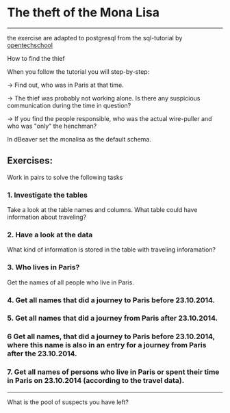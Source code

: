 # The theft of the Mona Lisa
---

the exercise are adapted to postgresql from the sql-tutorial by [opentechschool](http://opentechschool.github.io/sql-tutorial/)

How to find the thief

When you follow the tutorial you will step-by-step:

-> Find out, who was in Paris at that time.

-> The thief was probably not working alone. Is there any suspicious communication during the time in question?

-> If you find the people responsible, who was the actual wire-puller and who was "only" the henchman?


In dBeaver set the monalisa as the default schema.

## Exercises:

Work in pairs to solve the following tasks

### 1. Investigate the tables

Take a look at the table names and columns. What table could have information about traveling?

### 2. Have a look at the data

What kind of information is stored in the table with traveling inforamation?

### 3. Who lives in Paris?

Get the names of all people who live in Paris.

### 4. Get all names that did a journey to Paris before 23.10.2014.

### 5.  Get all names that did a journey from Paris after 23.10.2014.

### 6 Get all names, that did a journey to Paris before 23.10.2014, where this name is also in an entry for a journey from Paris after the 23.10.2014.

### 7. Get all names of persons who live in Paris or spent their time in Paris on 23.10.2014 (according to the travel data).

---

What is the pool of suspects you have left?



